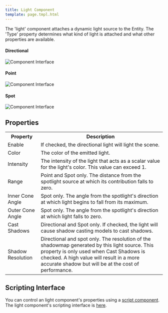 ```yaml
---
title: Light Component
template: page.tmpl.html
---
```


The 'light' component attaches a dynamic light source to the Entity. The 'Type' property determines what kind of light is attached and what other properties are available.

#### Directional
![Component Interface](/images/platform/component_directionallight.png)
#### Point
![Component Interface](/images/platform/component_pointlight.png)
#### Spot
![Component Interface](/images/platform/component_spotlight.png)

## Properties

<table class="table">
    <tr><th>Property</th><th>Description</th></tr>
    <tr><td>Enable</td><td>If checked, the directional light will light the scene.</td></tr>
    <tr><td>Color</td><td>The color of the emitted light.</td></tr>
    <tr><td>Intensity</td><td>The intensity of the light that acts as a scalar value for the light's color. This value can exceed 1.</td></tr>
    <tr><td>Range</td><td>Point and Spot only. The distance from the spotlight source at which its contribution falls to zero.</td></tr>
    <tr><td>Inner Cone Angle</td><td>Spot only. The angle from the spotlight's direction at which light begins to fall from its maximum.</td></tr>
    <tr><td>Outer Cone Angle</td><td>Spot only. The angle from the spotlight's direction at which light falls to zero.</td></tr>
    <tr><td>Cast Shadows</td><td>Directional and Spot only. If checked, the light will cause shadow casting models to cast shadows.</td></tr>
    <tr><td>Shadow Resolution</td><td>Directional and spot only. The resolution of the shadowmap generated by this light source. This property is only used when Cast Shadows is checked. A high value will result in a more accurate shadow but will be at the cost of performance.</td></tr>
</table>

## Scripting Interface

You can control an light component's properties using a [script component](/tools/designer/components/script.html). The light component's scripting interface is [here](/engine/api/stable/symbols/pc.fw.LightComponent.html).
